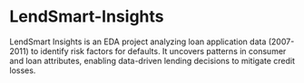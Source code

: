 # LendSmart-Insights
LendSmart Insights is an EDA project analyzing loan application data (2007-2011) to identify risk factors for defaults. It uncovers patterns in consumer and loan attributes, enabling data-driven lending decisions to mitigate credit losses.
